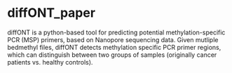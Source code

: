 # diffONT_paper
diffONT is a python-based tool for predicting potential methylation-specific PCR (MSP) primers, based on Nanopore sequencing data. Given mutliple bedmethyl files, diffONT detects methylation specific PCR primer regions, which can distinguish between two groups of samples (originally cancer patients vs. healthy controls).
